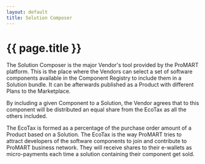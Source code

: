 ```yaml
---
layout: default
title: Solution Composer
---
```


{{ page.title }}
===

The Solution Composer is the major Vendor's tool provided by the ProMART platform. This is the place where the Vendors can select a set of software components available in the Component Registry to include them in a Solution bundle. It can be afterwards published as a Product with different Plans to the Marketplace.

By including a given Component to a Solution, the Vendor agrees that to this component will be distributed an equal share from the EcoTax as all the others included.

The EcoTax is formed as a percentage of the purchase order amount of a Product based on a Solution. The EcoTax is the way ProMART tries to attract developers of the software components to join and contribute to ProMART business network. They will receive shares to their e-wallets as micro-payments each time a solution containing their component get sold.